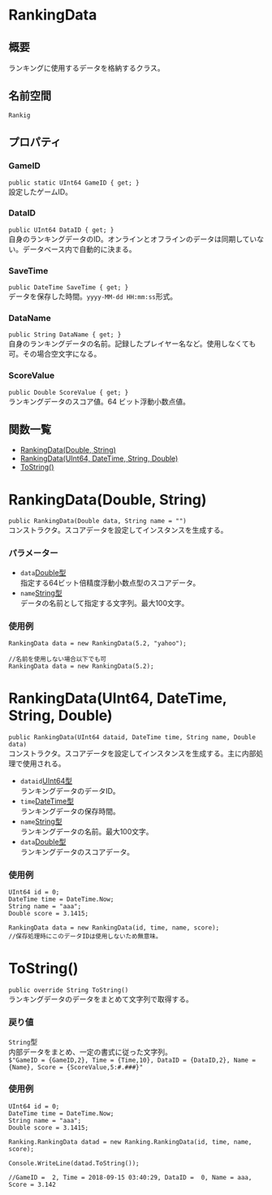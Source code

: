 # RankingData

## 概要
ランキングに使用するデータを格納するクラス。

## 名前空間
`Rankig`

## プロパティ
### GameID
`public static UInt64 GameID { get; }`  
設定したゲームID。
### DataID
`public UInt64 DataID { get; }`  
自身のランキングデータのID。オンラインとオフラインのデータは同期していない。データベース内で自動的に決まる。
### SaveTime
`public DateTime SaveTime { get; }`  
データを保存した時間。`yyyy-MM-dd HH:mm:ss`形式。
### DataName
`public String DataName { get; }`  
自身のランキングデータの名前。記録したプレイヤー名など。使用しなくても可。その場合空文字になる。
### ScoreValue
`public Double ScoreValue { get; }`  
ランキングデータのスコア値。64 ビット浮動小数点値。

## 関数一覧
- [RankingData(Double, String)](#rankingdatadouble-string)
- [RankingData(UInt64, DateTime, String, Double)](#rankingdatauint64-datetime-string-double)
- [ToString()](#tostring)

# RankingData(Double, String)
`public RankingData(Double data, String name = "")`  
コンストラクタ。スコアデータを設定してインスタンスを生成する。

### パラメーター
- `data`[Double型](https://docs.microsoft.com/ja-jp/dotnet/csharp/language-reference/keywords/double)  
指定する64ビット倍精度浮動小数点型のスコアデータ。
- `name`[String型](https://docs.microsoft.com/ja-jp/dotnet/api/system.string?redirectedfrom=MSDN&view=netframework-4.7.2)  
データの名前として指定する文字列。最大100文字。

### 使用例
```
RankingData data = new RankingData(5.2, "yahoo");

//名前を使用しない場合以下でも可
RankingData data = new RankingData(5.2);
```

# RankingData(UInt64, DateTime, String, Double)
`public RankingData(UInt64 dataid, DateTime time, String name, Double data)`  
コンストラクタ。スコアデータを設定してインスタンスを生成する。主に内部処理で使用される。
　
- `dataid`[UInt64型](https://docs.microsoft.com/ja-jp/dotnet/api/system.uint64?redirectedfrom=MSDN&view=netframework-4.7.2)  
ランキングデータのデータID。
- `time`[DateTime型](https://docs.microsoft.com/ja-jp/dotnet/api/system.datetime?view=netframework-4.7.2)  
ランキングデータの保存時間。
- `name`[String型](https://docs.microsoft.com/ja-jp/dotnet/api/system.string?redirectedfrom=MSDN&view=netframework-4.7.2)  
ランキングデータの名前。最大100文字。
- `data`[Double型](https://docs.microsoft.com/ja-jp/dotnet/csharp/language-reference/keywords/double)  
ランキングデータのスコアデータ。

### 使用例
```
UInt64 id = 0;
DateTime time = DateTime.Now;
String name = "aaa";
Double score = 3.1415;

RankingData data = new RankingData(id, time, name, score);
//保存処理時にこのデータIDは使用しないため無意味。
```

# ToString()
`public override String ToString()`  
ランキングデータのデータをまとめて文字列で取得する。

### 戻り値
`String`型  
内部データをまとめ、一定の書式に従った文字列。  
`$"GameID = {GameID,2}, Time = {Time,10}, DataID = {DataID,2}, Name = {Name}, Score = {ScoreValue,5:#.###}"`

### 使用例
```
UInt64 id = 0;
DateTime time = DateTime.Now;
String name = "aaa";
Double score = 3.1415;

Ranking.RankingData datad = new Ranking.RankingData(id, time, name, score);

Console.WriteLine(datad.ToString());

//GameID =  2, Time = 2018-09-15 03:40:29, DataID =  0, Name = aaa, Score = 3.142
```